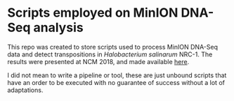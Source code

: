 # Scripts employed on MinION DNA-Seq analysis

This repo was created to store scripts used to process MinION DNA-Seq data and detect transpositions in _Halobacterium salinarum_ NRC-1. The results were presented at NCM 2018, and made available [here](https://www.ime.usp.br/~alorenze/ncm2018/refs/).  

I did not mean to write a pipeline or tool, these are just unbound scripts that have an order to be executed with no guarantee of success without a lot of adaptations.
